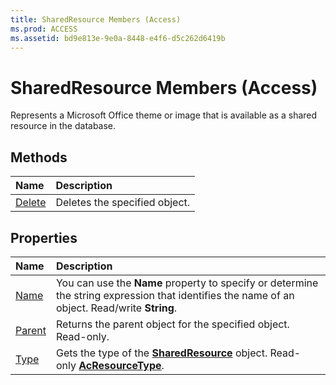 ```yaml
---
title: SharedResource Members (Access)
ms.prod: ACCESS
ms.assetid: bd9e813e-9e0a-8448-e4f6-d5c262d6419b
---
```



# SharedResource Members (Access)


Represents a Microsoft Office theme or image that is available as a shared resource in the database.


## Methods



|**Name**|**Description**|
|:-----|:-----|
|[Delete](sharedresource-delete-method-access.md)|Deletes the specified object.|

## Properties



|**Name**|**Description**|
|:-----|:-----|
|[Name](sharedresource-name-property-access.md)|You can use the  **Name** property to specify or determine the string expression that identifies the name of an object. Read/write **String**.|
|[Parent](sharedresource-parent-property-access.md)|Returns the parent object for the specified object. Read-only.|
|[Type](sharedresource-type-property-access.md)|Gets the type of the  **[SharedResource](sharedresource-object-access.md)** object. Read-only **[AcResourceType](acresourcetype-enumeration-access.md)**.|

